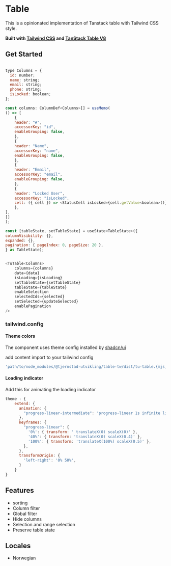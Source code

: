 # Table

This is a opinionated implementation of Tanstack table with Tailwind CSS style.

**Built with [Tailwind CSS](https://tailwindcss.com/) and [TanStack Table V8](https://tanstack.com/table/v8)**

## Get Started

```javascript

type Columns = {
  id: number;
  name: string;
  email: string;
  phone: string;
  isLocked: boolean;
};

const columns: ColumnDef<Columns>[] = useMemo(
() => [
    {
    header: "#",
    accessorKey: "id",
    enableGrouping: false,
    },
    {
    header: "Name",
    accessorKey: "name",
    enableGrouping: false,
    },
    {
    header: "Email",
    accessorKey: "email",
    enableGrouping: false,
    },
    {
    header: "Locked User",
    accessorKey: "isLocked",
    cell: ({ cell }) => <StatusCell isLocked={cell.getValue<boolean>()} />,
    },
],
[]
);

const [tableState, setTableState] = useState<TableState>({
columnVisibility: {},
expanded: {},
pagination: { pageIndex: 0, pageSize: 20 },
} as TableState);


<TuTable<Columns>
    columns={columns}
    data={data}
    isLoading={isLoading}
    setTableState={setTableState}
    tableState={tableState}
    enableSelection
    selectedIds={selected}
    setSelected={updateSelected}
    enablePagination
/>
```

### tailwind.config

#### Theme colors

The component uses theme config installed by [shadcn/ui](https://ui.shadcn.com/)

add content import to your tailwind config

```javascript
'path/to/node_modules/@tjernstad-utvikling/table-tw/dist/tu-table.{mjs,js,ts,jsx,tsx}',
```

#### Loading indicator

 

Add this for animating the loading indicator

```javascript
theme : {
    extend: {
      animation: {
        "progress-linear-intermediate": 'progress-linear 1s infinite linear',
      },
      keyframes: {
        "progress-linear": {
          '0%': { transform: ' translateX(0) scaleX(0)' },
          '40%': { transform: 'translateX(0) scaleX(0.4)' },
          '100%': { transform: 'translateX(100%) scaleX(0.5)' },
        },
      },
      transformOrigin: {
        'left-right': '0% 50%',
      }
    }
}
```

## Features

- sorting
- Column filter
- Global filter
- Hide columns
- Selection and range selection
- Preserve table state

## Locales

- Norwegian

